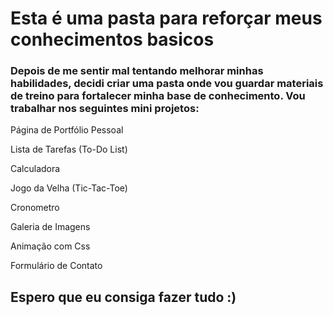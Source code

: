 # Esta é uma pasta para reforçar meus conhecimentos basicos
 ### Depois de me sentir mal tentando melhorar minhas habilidades, decidi criar uma pasta onde vou guardar materiais de treino para fortalecer minha base de conhecimento. Vou trabalhar nos seguintes mini projetos:

Página de Portfólio Pessoal

Lista de Tarefas (To-Do List)

Calculadora

Jogo da Velha (Tic-Tac-Toe)

Cronometro

Galeria de Imagens

Animação com Css

Formulário de Contato

## Espero que eu consiga fazer tudo :)